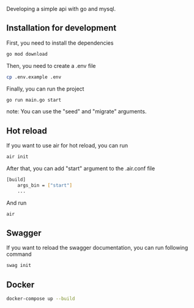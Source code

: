 Developing a simple api with go and mysql.

## Installation for development
First, you need to install the dependencies
```bash
go mod download
```
Then, you need to create a .env file
```bash
cp .env.example .env
``` 
Finally, you can run the project
```bash
go run main.go start
```
note: You can use the "seed" and "migrate" arguments.
## Hot reload
If you want to use air for hot reload, you can run
```bash
air init
```
After that, you can add "start" argument to the .air.conf file
``` bash
[build]
    args_bin = ["start"]
    ...
```
And run
```bash
air
```
## Swagger
If you want to reload the swagger documentation, you can run following command

```bash
swag init
```

## Docker
```bash
docker-compose up --build
```